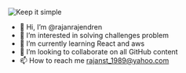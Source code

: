 
   ![Keep it simple](https://user-images.githubusercontent.com/24937459/153207849-9c1e7d96-443a-45fe-ad56-7b9af0940340.png)

- 👋 Hi, I’m @rajanrajendren
- 👀 I’m interested in solving challenges problem
- 🌱 I’m currently learning React and aws
- 💞️ I’m looking to collaborate on all GitHub content
- 📫 How to reach me rajanst_1989@yahoo.com

<!---
rajannadal/rajannadal is a ✨ special ✨ repository because its `README.md` (this file) appears on your GitHub profile.
You can click the Preview link to take a look at your changes.
--->

